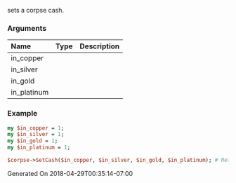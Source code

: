 sets a corpse cash.
### Arguments
**Name**|**Type**|**Description**
:---|:---|:---
in_copper||
in_silver||
in_gold||
in_platinum||

### Example

```perl
my $in_copper = 1;
my $in_silver = 1;
my $in_gold = 1;
my $in_platinum = 1;

$corpse->SetCash($in_copper, $in_silver, $in_gold, $in_platinum); # Returns void
```


Generated On 2018-04-29T00:35:14-07:00